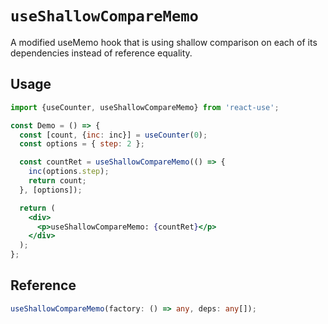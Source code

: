 # `useShallowCompareMemo`

A modified useMemo hook that is using shallow comparison on each of its dependencies instead of reference equality.

## Usage

```jsx
import {useCounter, useShallowCompareMemo} from 'react-use';

const Demo = () => {
  const [count, {inc: inc}] = useCounter(0);
  const options = { step: 2 };

  const countRet = useShallowCompareMemo(() => {
    inc(options.step);
    return count;
  }, [options]);

  return (
    <div>
      <p>useShallowCompareMemo: {countRet}</p>
    </div>
  );
};
```

## Reference

```ts
useShallowCompareMemo(factory: () => any, deps: any[]);
```
